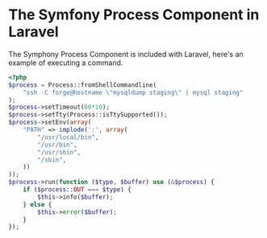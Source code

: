 # The Symfony Process Component in Laravel

The Symphony Process Component is included with Laravel, here's an example of executing a command.

```php
<?php
$process = Process::fromShellCommandline(
    "ssh -C forge@hostname \"mysqldump staging\" | mysql staging"
);
$process->setTimeout(60*10);
$process->setTty(Process::isTtySupported());
$process->setEnv(array(
    "PATH" => implode(':', array(
        "/usr/local/bin",
        "/usr/bin",
        "/usr/sbin",
        "/sbin",
    ))
));
$process->run(function ($type, $buffer) use (&$process) {
    if ($process::OUT === $type) {
        $this->info($buffer);
    } else {
        $this->error($buffer);
    }
});

```

